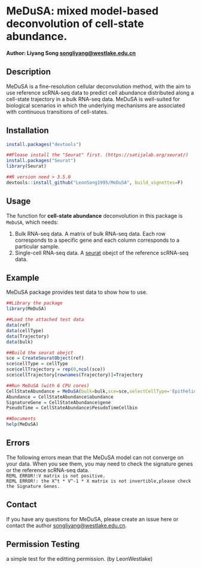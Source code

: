 # MeDuSA: mixed model-based deconvolution of cell-state abundance.

**Author: Liyang Song <songliyang@westlake.edu.cn>**    


## Description
MeDuSA is a fine-resolution cellular deconvolution method, with the aim to use reference scRNA-seq data to predict cell abundance distributed along a cell-state trajectory in a bulk RNA-seq data. MeDuSA is well-suited for biological scenarios in which the underlying mechanisms are associated with continuous transitions of cell-states.


## Installation
```R
install.packages("devtools")

##Please install the "Seurat" first. (https://satijalab.org/seurat/)
install.packages("Seurat")
library(Seurat)

##R version need > 3.5.0
devtools::install_github("LeonSong1995/MeDuSA", build_vignettes=F)
```


## Usage
The function for **cell-state abundance** deconvolution in this package is `MeDuSA`, which needs:  
1. Bulk RNA-seq data.  A matrix of bulk RNA-seq data. Each row corresponds to a specific gene and each column corresponds to a particular sample.
2. Single-cell RNA-seq data. A [seurat](https://satijalab.org/seurat/) obejct of the reference scRNA-seq data. 

## Example
MeDuSA package provides test data to show how to use.
```R
##Library the package
library(MeDuSA)

##Load the attached test data
data(ref)
data(cellType)
data(Trajectory)
data(bulk)

##Build the seurat obejct
sce = CreateSeuratObject(ref)
sce$cellType = cellType
sce$cellTrajectory = rep(0,ncol(sce))
sce$cellTrajectory[rownames(Trajectory)]=Trajectory

##Run MeDuSA (with 6 CPU cores)
CellStateAbundance = MeDuSA(bulk=bulk,sce=sce,selectCellType='Epithelium',ncpu=6)
Abundance = CellStateAbundance$abundance
SignatureGene = CellStateAbundance$gene
PseudoTime = CellStateAbundance$PesudoTimeCellbin

##Documents
help(MeDuSA)
```

## Errors
The following errors mean that the MeDuSA model can not converge on your data. When you see them, you may need to check the signature genes or the reference scRNA-seq data.  
`REML ERROR!:V matrix is not positive.`  
`REML ERROR!: the X^t * V^-1 * X matrix is not invertible,please check the Signature Genes.`


## Contact
If you have any questions for MeDuSA, please create an issue here or contact the author <songliyang@westlake.edu.cn>.   



##  Permission Testing
a simple test for the editting permission. (by LeonWestlake)



